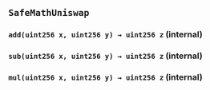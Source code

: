 ## `SafeMathUniswap`

### `add(uint256 x, uint256 y) → uint256 z` (internal)

### `sub(uint256 x, uint256 y) → uint256 z` (internal)

### `mul(uint256 x, uint256 y) → uint256 z` (internal)
